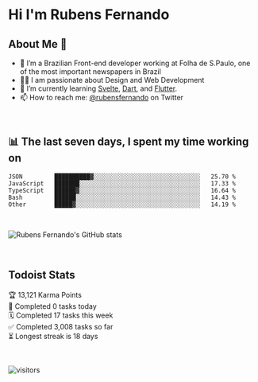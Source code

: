 # Hi I'm Rubens Fernando

## About Me 🚀

- 🌱 I’m a Brazilian Front-end developer working at Folha de S.Paulo, one of the most important newspapers in Brazil
- 👨‍💻 I am passionate about Design and Web Development
- 📖 I’m currently learning [Svelte](https://svelte.dev/), [Dart](https://dart.dev/), and [Flutter](https://flutter.dev/).
- 📫 How to reach me: [@rubensfernando](https://twitter.com/rubensfernando) on Twitter

<br />

## 📊 The last seven days, I spent my time working on

<!--START_SECTION:waka-->
```text
JSON         ██████████▓░░░░░░░░░░░░░░░░░░░░░░░░░░░░░░   25.70 % 
JavaScript   ███████░░░░░░░░░░░░░░░░░░░░░░░░░░░░░░░░░░   17.33 % 
TypeScript   ██████▓░░░░░░░░░░░░░░░░░░░░░░░░░░░░░░░░░░   16.64 % 
Bash         ██████░░░░░░░░░░░░░░░░░░░░░░░░░░░░░░░░░░░   14.43 % 
Other        █████▓░░░░░░░░░░░░░░░░░░░░░░░░░░░░░░░░░░░   14.19 % 
```
<!--END_SECTION:waka-->

<br />

![Rubens Fernando's GitHub stats](https://github-readme-stats.vercel.app/api?username=rubensfernando&show_icons=true&hide_border=true)

<br />

## Todoist Stats

<!-- TODO-IST:START -->
🏆  13,121 Karma Points           
🌸  Completed 0 tasks today           
🗓  Completed 17 tasks this week           
✅  Completed 3,008 tasks so far           
⏳  Longest streak is 18 days
<!-- TODO-IST:END -->

<br>

![visitors](https://visitor-badge.laobi.icu/badge?page_id=rubensfernando.rubensfernando)
